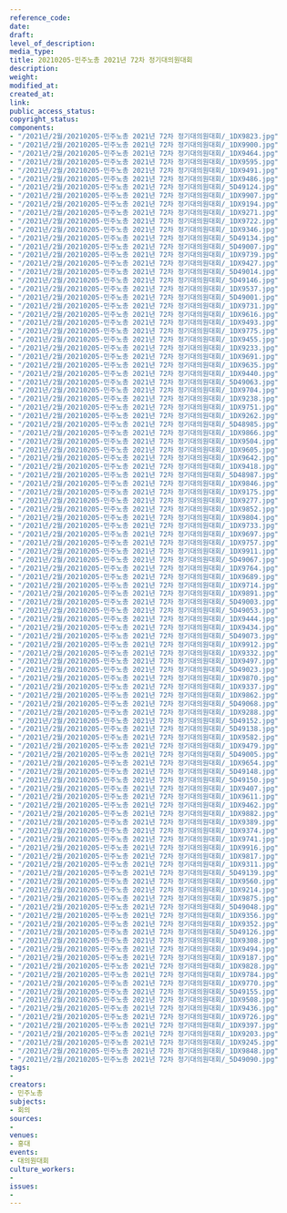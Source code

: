 ```yaml
---
reference_code: 
date: 
draft: 
level_of_description: 
media_type: 
title: 20210205-민주노총 2021년 72차 정기대의원대회
description: 
weight: 
modified_at: 
created_at: 
link: 
public_access_status: 
copyright_status: 
components:
- "/2021년/2월/20210205-민주노총 2021년 72차 정기대의원대회/_1DX9823.jpg"
- "/2021년/2월/20210205-민주노총 2021년 72차 정기대의원대회/_1DX9900.jpg"
- "/2021년/2월/20210205-민주노총 2021년 72차 정기대의원대회/_1DX9464.jpg"
- "/2021년/2월/20210205-민주노총 2021년 72차 정기대의원대회/_1DX9595.jpg"
- "/2021년/2월/20210205-민주노총 2021년 72차 정기대의원대회/_1DX9491.jpg"
- "/2021년/2월/20210205-민주노총 2021년 72차 정기대의원대회/_1DX9486.jpg"
- "/2021년/2월/20210205-민주노총 2021년 72차 정기대의원대회/_5D49124.jpg"
- "/2021년/2월/20210205-민주노총 2021년 72차 정기대의원대회/_1DX9907.jpg"
- "/2021년/2월/20210205-민주노총 2021년 72차 정기대의원대회/_1DX9194.jpg"
- "/2021년/2월/20210205-민주노총 2021년 72차 정기대의원대회/_1DX9271.jpg"
- "/2021년/2월/20210205-민주노총 2021년 72차 정기대의원대회/_1DX9722.jpg"
- "/2021년/2월/20210205-민주노총 2021년 72차 정기대의원대회/_1DX9346.jpg"
- "/2021년/2월/20210205-민주노총 2021년 72차 정기대의원대회/_5D49134.jpg"
- "/2021년/2월/20210205-민주노총 2021년 72차 정기대의원대회/_5D49007.jpg"
- "/2021년/2월/20210205-민주노총 2021년 72차 정기대의원대회/_1DX9739.jpg"
- "/2021년/2월/20210205-민주노총 2021년 72차 정기대의원대회/_1DX9427.jpg"
- "/2021년/2월/20210205-민주노총 2021년 72차 정기대의원대회/_5D49014.jpg"
- "/2021년/2월/20210205-민주노총 2021년 72차 정기대의원대회/_5D49146.jpg"
- "/2021년/2월/20210205-민주노총 2021년 72차 정기대의원대회/_1DX9537.jpg"
- "/2021년/2월/20210205-민주노총 2021년 72차 정기대의원대회/_5D49001.jpg"
- "/2021년/2월/20210205-민주노총 2021년 72차 정기대의원대회/_1DX9731.jpg"
- "/2021년/2월/20210205-민주노총 2021년 72차 정기대의원대회/_1DX9616.jpg"
- "/2021년/2월/20210205-민주노총 2021년 72차 정기대의원대회/_1DX9493.jpg"
- "/2021년/2월/20210205-민주노총 2021년 72차 정기대의원대회/_1DX9775.jpg"
- "/2021년/2월/20210205-민주노총 2021년 72차 정기대의원대회/_1DX9455.jpg"
- "/2021년/2월/20210205-민주노총 2021년 72차 정기대의원대회/_1DX9233.jpg"
- "/2021년/2월/20210205-민주노총 2021년 72차 정기대의원대회/_1DX9691.jpg"
- "/2021년/2월/20210205-민주노총 2021년 72차 정기대의원대회/_1DX9635.jpg"
- "/2021년/2월/20210205-민주노총 2021년 72차 정기대의원대회/_1DX9440.jpg"
- "/2021년/2월/20210205-민주노총 2021년 72차 정기대의원대회/_5D49063.jpg"
- "/2021년/2월/20210205-민주노총 2021년 72차 정기대의원대회/_1DX9704.jpg"
- "/2021년/2월/20210205-민주노총 2021년 72차 정기대의원대회/_1DX9238.jpg"
- "/2021년/2월/20210205-민주노총 2021년 72차 정기대의원대회/_1DX9751.jpg"
- "/2021년/2월/20210205-민주노총 2021년 72차 정기대의원대회/_1DX9262.jpg"
- "/2021년/2월/20210205-민주노총 2021년 72차 정기대의원대회/_5D48985.jpg"
- "/2021년/2월/20210205-민주노총 2021년 72차 정기대의원대회/_1DX9866.jpg"
- "/2021년/2월/20210205-민주노총 2021년 72차 정기대의원대회/_1DX9504.jpg"
- "/2021년/2월/20210205-민주노총 2021년 72차 정기대의원대회/_1DX9605.jpg"
- "/2021년/2월/20210205-민주노총 2021년 72차 정기대의원대회/_1DX9642.jpg"
- "/2021년/2월/20210205-민주노총 2021년 72차 정기대의원대회/_1DX9418.jpg"
- "/2021년/2월/20210205-민주노총 2021년 72차 정기대의원대회/_5D48987.jpg"
- "/2021년/2월/20210205-민주노총 2021년 72차 정기대의원대회/_1DX9846.jpg"
- "/2021년/2월/20210205-민주노총 2021년 72차 정기대의원대회/_1DX9175.jpg"
- "/2021년/2월/20210205-민주노총 2021년 72차 정기대의원대회/_1DX9277.jpg"
- "/2021년/2월/20210205-민주노총 2021년 72차 정기대의원대회/_1DX9852.jpg"
- "/2021년/2월/20210205-민주노총 2021년 72차 정기대의원대회/_1DX9804.jpg"
- "/2021년/2월/20210205-민주노총 2021년 72차 정기대의원대회/_1DX9733.jpg"
- "/2021년/2월/20210205-민주노총 2021년 72차 정기대의원대회/_1DX9697.jpg"
- "/2021년/2월/20210205-민주노총 2021년 72차 정기대의원대회/_1DX9757.jpg"
- "/2021년/2월/20210205-민주노총 2021년 72차 정기대의원대회/_1DX9911.jpg"
- "/2021년/2월/20210205-민주노총 2021년 72차 정기대의원대회/_5D49067.jpg"
- "/2021년/2월/20210205-민주노총 2021년 72차 정기대의원대회/_1DX9764.jpg"
- "/2021년/2월/20210205-민주노총 2021년 72차 정기대의원대회/_1DX9689.jpg"
- "/2021년/2월/20210205-민주노총 2021년 72차 정기대의원대회/_1DX9714.jpg"
- "/2021년/2월/20210205-민주노총 2021년 72차 정기대의원대회/_1DX9891.jpg"
- "/2021년/2월/20210205-민주노총 2021년 72차 정기대의원대회/_5D49003.jpg"
- "/2021년/2월/20210205-민주노총 2021년 72차 정기대의원대회/_5D49053.jpg"
- "/2021년/2월/20210205-민주노총 2021년 72차 정기대의원대회/_1DX9444.jpg"
- "/2021년/2월/20210205-민주노총 2021년 72차 정기대의원대회/_1DX9434.jpg"
- "/2021년/2월/20210205-민주노총 2021년 72차 정기대의원대회/_5D49073.jpg"
- "/2021년/2월/20210205-민주노총 2021년 72차 정기대의원대회/_1DX9912.jpg"
- "/2021년/2월/20210205-민주노총 2021년 72차 정기대의원대회/_1DX9332.jpg"
- "/2021년/2월/20210205-민주노총 2021년 72차 정기대의원대회/_1DX9497.jpg"
- "/2021년/2월/20210205-민주노총 2021년 72차 정기대의원대회/_5D49023.jpg"
- "/2021년/2월/20210205-민주노총 2021년 72차 정기대의원대회/_1DX9870.jpg"
- "/2021년/2월/20210205-민주노총 2021년 72차 정기대의원대회/_1DX9337.jpg"
- "/2021년/2월/20210205-민주노총 2021년 72차 정기대의원대회/_1DX9862.jpg"
- "/2021년/2월/20210205-민주노총 2021년 72차 정기대의원대회/_5D49068.jpg"
- "/2021년/2월/20210205-민주노총 2021년 72차 정기대의원대회/_1DX9288.jpg"
- "/2021년/2월/20210205-민주노총 2021년 72차 정기대의원대회/_5D49152.jpg"
- "/2021년/2월/20210205-민주노총 2021년 72차 정기대의원대회/_5D49138.jpg"
- "/2021년/2월/20210205-민주노총 2021년 72차 정기대의원대회/_1DX9582.jpg"
- "/2021년/2월/20210205-민주노총 2021년 72차 정기대의원대회/_1DX9479.jpg"
- "/2021년/2월/20210205-민주노총 2021년 72차 정기대의원대회/_5D49005.jpg"
- "/2021년/2월/20210205-민주노총 2021년 72차 정기대의원대회/_1DX9654.jpg"
- "/2021년/2월/20210205-민주노총 2021년 72차 정기대의원대회/_5D49148.jpg"
- "/2021년/2월/20210205-민주노총 2021년 72차 정기대의원대회/_5D49150.jpg"
- "/2021년/2월/20210205-민주노총 2021년 72차 정기대의원대회/_1DX9407.jpg"
- "/2021년/2월/20210205-민주노총 2021년 72차 정기대의원대회/_1DX9611.jpg"
- "/2021년/2월/20210205-민주노총 2021년 72차 정기대의원대회/_1DX9462.jpg"
- "/2021년/2월/20210205-민주노총 2021년 72차 정기대의원대회/_1DX9882.jpg"
- "/2021년/2월/20210205-민주노총 2021년 72차 정기대의원대회/_1DX9389.jpg"
- "/2021년/2월/20210205-민주노총 2021년 72차 정기대의원대회/_1DX9374.jpg"
- "/2021년/2월/20210205-민주노총 2021년 72차 정기대의원대회/_1DX9741.jpg"
- "/2021년/2월/20210205-민주노총 2021년 72차 정기대의원대회/_1DX9916.jpg"
- "/2021년/2월/20210205-민주노총 2021년 72차 정기대의원대회/_1DX9817.jpg"
- "/2021년/2월/20210205-민주노총 2021년 72차 정기대의원대회/_1DX9311.jpg"
- "/2021년/2월/20210205-민주노총 2021년 72차 정기대의원대회/_5D49139.jpg"
- "/2021년/2월/20210205-민주노총 2021년 72차 정기대의원대회/_1DX9560.jpg"
- "/2021년/2월/20210205-민주노총 2021년 72차 정기대의원대회/_1DX9214.jpg"
- "/2021년/2월/20210205-민주노총 2021년 72차 정기대의원대회/_1DX9875.jpg"
- "/2021년/2월/20210205-민주노총 2021년 72차 정기대의원대회/_5D49048.jpg"
- "/2021년/2월/20210205-민주노총 2021년 72차 정기대의원대회/_1DX9356.jpg"
- "/2021년/2월/20210205-민주노총 2021년 72차 정기대의원대회/_1DX9352.jpg"
- "/2021년/2월/20210205-민주노총 2021년 72차 정기대의원대회/_5D49126.jpg"
- "/2021년/2월/20210205-민주노총 2021년 72차 정기대의원대회/_1DX9308.jpg"
- "/2021년/2월/20210205-민주노총 2021년 72차 정기대의원대회/_1DX9494.jpg"
- "/2021년/2월/20210205-민주노총 2021년 72차 정기대의원대회/_1DX9187.jpg"
- "/2021년/2월/20210205-민주노총 2021년 72차 정기대의원대회/_1DX9828.jpg"
- "/2021년/2월/20210205-민주노총 2021년 72차 정기대의원대회/_1DX9784.jpg"
- "/2021년/2월/20210205-민주노총 2021년 72차 정기대의원대회/_1DX9770.jpg"
- "/2021년/2월/20210205-민주노총 2021년 72차 정기대의원대회/_5D49155.jpg"
- "/2021년/2월/20210205-민주노총 2021년 72차 정기대의원대회/_1DX9508.jpg"
- "/2021년/2월/20210205-민주노총 2021년 72차 정기대의원대회/_1DX9436.jpg"
- "/2021년/2월/20210205-민주노총 2021년 72차 정기대의원대회/_1DX9726.jpg"
- "/2021년/2월/20210205-민주노총 2021년 72차 정기대의원대회/_1DX9397.jpg"
- "/2021년/2월/20210205-민주노총 2021년 72차 정기대의원대회/_1DX9203.jpg"
- "/2021년/2월/20210205-민주노총 2021년 72차 정기대의원대회/_1DX9245.jpg"
- "/2021년/2월/20210205-민주노총 2021년 72차 정기대의원대회/_1DX9848.jpg"
- "/2021년/2월/20210205-민주노총 2021년 72차 정기대의원대회/_5D49090.jpg"
tags:
- 
creators:
- 민주노총
subjects:
- 회의
sources:
- 
venues:
- 홍대
events:
- 대의원대회
culture_workers:
- 
issues:
- 
---
```

